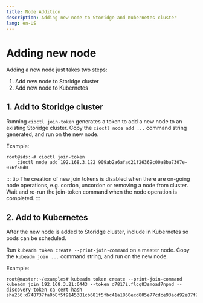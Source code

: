 ```yaml
---
title: Node Addition
description: Adding new node to Storidge and Kubernetes cluster  
lang: en-US
---
```


# Adding new node

Adding a new node just takes two steps:
1. Add new node to Storidge cluster
2. Add new node to Kubernetes

## 1. Add to Storidge cluster

Running `cioctl join-token` generates a token to add a new node to an existing Storidge cluster. Copy the `cioctl node add ...` command string generated, and run on the new node.

Example:
```
root@sds:~# cioctl join-token
    cioctl node add 192.168.3.122 909ab2a6afad21f26369c00a8ba7307e-076f50d0
```

::: tip
The creation of new join tokens is disabled when there are on-going node operations, e.g. cordon, uncordon or removing a node from cluster. Wait and re-run the join-token command when the node operation is completed.
:::

## 2. Add to Kubernetes

After the new node is added to Storidge cluster, include in Kubernetes so pods can be scheduled.

Run `kubeadm token create --print-join-command` on a master node. Copy the `kubeadm join ...` command string, and run on the new node. 

Example:
```
root@master:~/examples# kubeadm token create --print-join-command
kubeadm join 192.168.3.21:6443 --token d7817i.flcq83smoad7npnd --discovery-token-ca-cert-hash sha256:d748737fa0b8f5f9145381cb681f5fbc41a1860ecd805e77cdce93acd92e07f2
```
